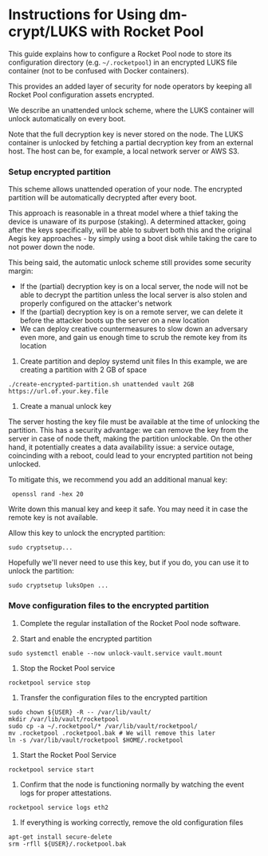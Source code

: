 # Instructions for Using dm-crypt/LUKS with Rocket Pool

This guide explains how to configure a Rocket Pool node to store its configuration
directory (e.g. `~/.rocketpool`) in an encrypted LUKS file container (not to be confused with Docker containers).

This provides an added layer of security for node operators by keeping all Rocket
Pool configuration assets encrypted.

We describe an unattended unlock scheme, where the LUKS container will unlock
automatically on every boot.

Note that the full decryption key is never stored on the node.
The LUKS container is unlocked by fetching a partial decryption key from an external host.
The host can be, for example, a local network server or AWS S3.

### Setup encrypted partition

This scheme allows unattended operation of your node.
The encrypted partition will be automatically decrypted after every boot.

This approach is reasonable in a threat model where a thief taking the device is unaware of its purpose (staking).
A determined attacker, going after the keys specifically, will be able to subvert both this and the original Aegis key approaches - by simply using a boot disk while taking the care to not power down the node.

This being said, the automatic unlock scheme still provides some security margin:

  * If the (partial) decryption key is on a local server, the node will not be able to decrypt the partition unless the local server is also stolen and properly configured on the attacker's network
  * If the (partial) decryption key is on a remote server, we can delete it before the attacker boots up the server on a new location
  * We can deploy creative countermeasures to slow down an adversary even more, and gain us enough time to scrub the remote key from its location

1. Create partition and deploy systemd unit files
  In this example, we are creating a partition with 2 GB of space
  ```shell
  ./create-encrypted-partition.sh unattended vault 2GB https://url.of.your.key.file
  ```

1. Create a manual unlock key

  The server hosting the key file must be available at the time of unlocking the partition.
  This has a security advantage: we can remove the key from the server in case of node theft,
  making the partition unlockable.
  On the other hand, it potentially creates a data availability issue: a service outage, coincinding with a reboot,
  could lead to your encrypted partition not being unlocked.

  To mitigate this, we recommend you add an additional manual key:
   ```shell
    openssl rand -hex 20
   ```
   
   Write down this manual key and keep it safe. You may need it in case the remote key is not available.
   
   Allow this key to unlock the encrypted partition:
   ```shell
   sudo cryptsetup...
   ```

   Hopefully we'll never need to use this key, but if you do, you can use it to unlock the partition:
   ```shell
   sudo cryptsetup luksOpen ...
   ```

### Move configuration files to the encrypted partition

1. Complete the regular installation of the Rocket Pool node software.

1. Start and enable the encrypted partition
  ```shell
  sudo systemctl enable --now unlock-vault.service vault.mount
  ```

1. Stop the Rocket Pool service
  ```shell
  rocketpool service stop
  ```

1. Transfer the configuration files to the encrypted partition
  ```shell
  sudo chown ${USER} -R -- /var/lib/vault/
  mkdir /var/lib/vault/rocketpool
  sudo cp -a ~/.rocketpool/* /var/lib/vault/rocketpool/
  mv .rocketpool .rocketpool.bak # We will remove this later
  ln -s /var/lib/vault/rocketpool $HOME/.rocketpool
  ``` 

1. Start the Rocket Pool Service
  ```shell
  rocketpool service start
  ```
 
 1. Confirm that the node is functioning normally by watching the event logs for proper attestations.
  ```shell
  rocketpool service logs eth2
  ````

1. If everything is working correctly, remove the old configuration files
  ```shell
  apt-get install secure-delete
  srm -rfll ${USER}/.rocketpool.bak
  ```
